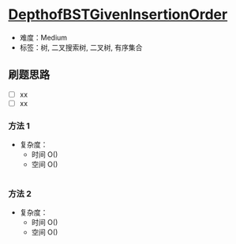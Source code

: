 # [DepthofBSTGivenInsertionOrder](https://leetcode-cn.com/problems/depth-of-bst-given-insertion-order/)

- 难度：Medium
- 标签：树, 二叉搜索树, 二叉树, 有序集合

## 刷题思路

- [ ] xx
- [ ] xx

### 方法 1

- 复杂度：
    - 时间 O()
    - 空间 O()

``` js

```

### 方法 2

- 复杂度：
    - 时间 O()
    - 空间 O()

``` js

```
